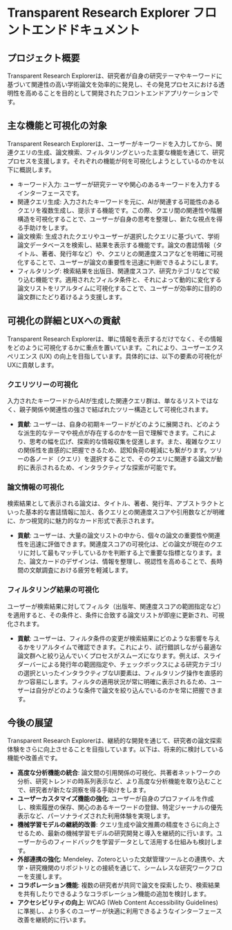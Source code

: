 # Transparent Research Explorer フロントエンドドキュメント

## プロジェクト概要
Transparent Research Explorerは、研究者が自身の研究テーマやキーワードに基づいて関連性の高い学術論文を効率的に発見し、その発見プロセスにおける透明性を高めることを目的として開発されたフロントエンドアプリケーションです。

## 主な機能と可視化の対象
Transparent Research Explorerは、ユーザーがキーワードを入力してから、関連クエリの生成、論文検索、フィルタリングといった主要な機能を通じて、研究プロセスを支援します。それぞれの機能が何を可視化しようとしているのかを以下に概説します。
- キーワード入力: ユーザーが研究テーマや関心のあるキーワードを入力するインターフェースです。
- 関連クエリ生成: 入力されたキーワードを元に、AIが関連する可能性のあるクエリを複数生成し、提示する機能です。この際、クエリ間の関連性や階層構造を可視化することで、ユーザーが自身の思考を整理し、新たな視点を得る手助けをします。
- 論文検索: 生成されたクエリやユーザーが選択したクエリに基づいて、学術論文データベースを検索し、結果を表示する機能です。論文の書誌情報（タイトル、著者、発行年など）や、クエリとの関連度スコアなどを明確に可視化することで、ユーザーが論文の重要性を迅速に判断できるようにします。
- フィルタリング: 検索結果を出版日、関連度スコア、研究カテゴリなどで絞り込む機能です。適用されたフィルタ条件と、それによって動的に変化する論文リストをリアルタイムに可視化することで、ユーザーが効率的に目的の論文群にたどり着けるよう支援します。

## 可視化の詳細とUXへの貢献
Transparent Research Explorerは、単に情報を表示するだけでなく、その情報をどのように可視化するかに重点を置いています。これにより、ユーザーエクスペリエンス (UX) の向上を目指しています。具体的には、以下の要素の可視化がUXに貢献します。

### クエリツリーの可視化
入力されたキーワードからAIが生成した関連クエリ群は、単なるリストではなく、親子関係や関連性の強さで結ばれたツリー構造として可視化されます。
- **貢献**: ユーザーは、自身の初期キーワードがどのように展開され、どのような派生的なテーマや視点が存在するのかを一目で理解できます。これにより、思考の幅を広げ、探索的な情報収集を促進します。また、複雑なクエリの関係性を直感的に把握できるため、認知負荷の軽減にも繋がります。ツリーの各ノード（クエリ）を選択することで、そのクエリに関連する論文が動的に表示されるため、インタラクティブな探索が可能です。

### 論文情報の可視化
検索結果として表示される論文は、タイトル、著者、発行年、アブストラクトといった基本的な書誌情報に加え、各クエリとの関連度スコアや引用数などが明確に、かつ視覚的に魅力的なカード形式で表示されます。
- **貢献**: ユーザーは、大量の論文リストの中から、個々の論文の重要性や関連性を迅速に評価できます。関連度スコアの可視化は、どの論文が現在のクエリに対して最もマッチしているかを判断する上で重要な指標となります。また、論文カードのデザインは、情報を整理し、視認性を高めることで、長時間の文献調査における疲労を軽減します。

### フィルタリング結果の可視化
ユーザーが検索結果に対してフィルタ（出版年、関連度スコアの範囲指定など）を適用すると、その条件と、条件に合致する論文リストが即座に更新され、可視化されます。
- **貢献**: ユーザーは、フィルタ条件の変更が検索結果にどのような影響を与えるかをリアルタイムで確認できます。これにより、試行錯誤しながら最適な論文群へと絞り込んでいくプロセスがスムーズになります。例えば、スライダーバーによる発行年の範囲指定や、チェックボックスによる研究カテゴリの選択といったインタラクティブなUI要素は、フィルタリング操作を直感的かつ容易にします。フィルタの適用状況が常に明確に表示されるため、ユーザーは自分がどのような条件で論文を絞り込んでいるのかを常に把握できます。

## 今後の展望
Transparent Research Explorerは、継続的な開発を通じて、研究者の論文探索体験をさらに向上させることを目指しています。以下は、将来的に検討している機能や改善点です。

- **高度な分析機能の統合**: 論文間の引用関係の可視化、共著者ネットワークの分析、研究トレンドの時系列表示など、より高度な分析機能を取り込むことで、研究者が新たな洞察を得る手助けをします。
- **ユーザーカスタマイズ機能の強化**: ユーザーが自身のプロファイルを作成し、検索履歴の保存、関心のあるキーワードの登録、特定ジャーナルの優先表示など、パーソナライズされた利用体験を実現します。
- **機械学習モデルの継続的改善**: クエリ生成や論文推薦の精度をさらに向上させるため、最新の機械学習モデルの研究開発と導入を継続的に行います。ユーザーからのフィードバックを学習データとして活用する仕組みも検討します。
- **外部連携の強化**: Mendeley、Zoteroといった文献管理ツールとの連携や、大学・研究機関のリポジトリとの接続を通じて、シームレスな研究ワークフローを支援します。
- **コラボレーション機能**: 複数の研究者が共同で論文を探索したり、検索結果を共有したりできるようなコラボレーション機能の追加を検討します。
- **アクセシビリティの向上**: WCAG (Web Content Accessibility Guidelines) に準拠し、より多くのユーザーが快適に利用できるようなインターフェース改善を継続的に行います。
